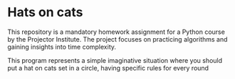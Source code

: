 # Hats on cats

This repository is a mandatory homework assignment for a Python course by the Projector Institute. The project focuses on practicing algorithms and gaining insights into time complexity.

This program represents a simple imaginative situation where you should put a hat on cats set in a circle, having specific rules for every round

